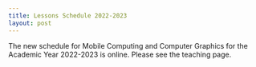 ```yaml
---
title: Lessons Schedule 2022-2023
layout: post
---
```


The new schedule for Mobile Computing and Computer Graphics for the Academic Year 2022-2023 is online. Please see the teaching page.
